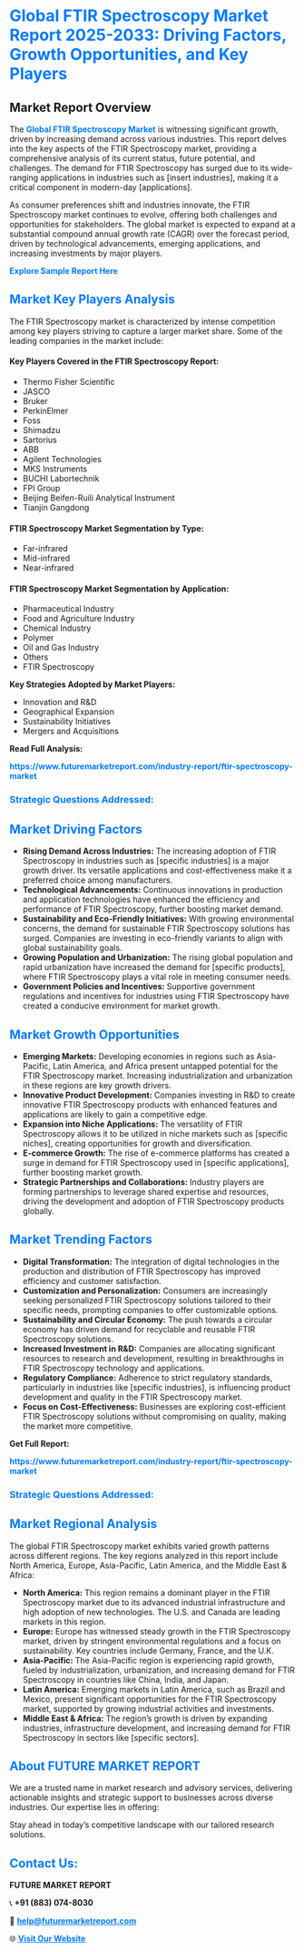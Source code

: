 <h1 style="color: #007BFF;">Global FTIR Spectroscopy Market Report 2025-2033: Driving Factors, Growth Opportunities, and Key Players</h1>

<section id="overview">
<h2>Market Report Overview</h2>
<p>The <a href="https://www.futuremarketreport.com/industry-report/ftir-spectroscopy-market" style="color: #007BFF; text-decoration: none;"><strong>Global FTIR Spectroscopy Market</strong></a> is witnessing significant growth, driven by increasing demand across various industries. This report delves into the key aspects of the FTIR Spectroscopy market, providing a comprehensive analysis of its current status, future potential, and challenges. The demand for FTIR Spectroscopy has surged due to its wide-ranging applications in industries such as [insert industries], making it a critical component in modern-day [applications].</p>
<p>As consumer preferences shift and industries innovate, the FTIR Spectroscopy market continues to evolve, offering both challenges and opportunities for stakeholders. The global market is expected to expand at a substantial compound annual growth rate (CAGR) over the forecast period, driven by technological advancements, emerging applications, and increasing investments by major players.</p>
</section>

<section id="overview">
<p><a href="https://www.futuremarketreport.com/request-sample/reportId=124508" style="color: #007BFF; text-decoration: none;"><strong>Explore Sample Report Here</strong></a></p>
</section>

<section id="key-players">
<h2 style="color: #007BFF;">Market Key Players Analysis</h2>
<p>The FTIR Spectroscopy market is characterized by intense competition among key players striving to capture a larger market share. Some of the leading companies in the market include:</p>
<h4>Key Players Covered in the FTIR Spectroscopy Report:</h4>
<ul><li>Thermo Fisher Scientific</li><li>JASCO</li><li>Bruker</li><li>PerkinElmer</li><li>Foss</li><li>Shimadzu</li><li>Sartorius</li><li>ABB</li><li>Agilent Technologies</li><li>MKS Instruments</li><li>BUCHI Labortechnik</li><li>FPI Group</li><li>Beijing Beifen-Ruili Analytical Instrument</li><li>Tianjin Gangdong</li></ul>
<h4>FTIR Spectroscopy Market Segmentation by Type:</h4>
<ul><li>Far-infrared</li><li>Mid-infrared</li><li>Near-infrared</li></ul>

<h4>FTIR Spectroscopy Market Segmentation by Application:</h4>
<ul><li>Pharmaceutical Industry</li><li>Food and Agriculture Industry</li><li>Chemical Industry</li><li>Polymer</li><li>Oil and Gas Industry</li><li>Others</li><li>FTIR Spectroscopy</li></ul>
<p><strong>Key Strategies Adopted by Market Players:</strong></p>
<ul>
<li>Innovation and R&D</li>
<li>Geographical Expansion</li>
<li>Sustainability Initiatives</li>
<li>Mergers and Acquisitions</li>
</ul>
</section>

<section>
<p><strong>Read Full Analysis: </strong></p><a href="https://www.futuremarketreport.com/industry-report/ftir-spectroscopy-market" style="color: #007BFF; text-decoration: none;"><strong>https://www.futuremarketreport.com/industry-report/ftir-spectroscopy-market</strong></a>
<h3 style="color: #007BFF;">Strategic Questions Addressed:</h3>
</section>

<section id="driving-factors">
<h2 style="color: #007BFF;">Market Driving Factors</h2>
<ul>
<li><strong>Rising Demand Across Industries:</strong> The increasing adoption of FTIR Spectroscopy in industries such as [specific industries] is a major growth driver. Its versatile applications and cost-effectiveness make it a preferred choice among manufacturers.</li>
<li><strong>Technological Advancements:</strong> Continuous innovations in production and application technologies have enhanced the efficiency and performance of FTIR Spectroscopy, further boosting market demand.</li>
<li><strong>Sustainability and Eco-Friendly Initiatives:</strong> With growing environmental concerns, the demand for sustainable FTIR Spectroscopy solutions has surged. Companies are investing in eco-friendly variants to align with global sustainability goals.</li>
<li><strong>Growing Population and Urbanization:</strong> The rising global population and rapid urbanization have increased the demand for [specific products], where FTIR Spectroscopy plays a vital role in meeting consumer needs.</li>
<li><strong>Government Policies and Incentives:</strong> Supportive government regulations and incentives for industries using FTIR Spectroscopy have created a conducive environment for market growth.</li>
</ul>
</section>

<section id="growth-opportunities">
<h2 style="color: #007BFF;">Market Growth Opportunities</h2>
<ul>
<li><strong>Emerging Markets:</strong> Developing economies in regions such as Asia-Pacific, Latin America, and Africa present untapped potential for the FTIR Spectroscopy market. Increasing industrialization and urbanization in these regions are key growth drivers.</li>
<li><strong>Innovative Product Development:</strong> Companies investing in R&D to create innovative FTIR Spectroscopy products with enhanced features and applications are likely to gain a competitive edge.</li>
<li><strong>Expansion into Niche Applications:</strong> The versatility of FTIR Spectroscopy allows it to be utilized in niche markets such as [specific niches], creating opportunities for growth and diversification.</li>
<li><strong>E-commerce Growth:</strong> The rise of e-commerce platforms has created a surge in demand for FTIR Spectroscopy used in [specific applications], further boosting market growth.</li>
<li><strong>Strategic Partnerships and Collaborations:</strong> Industry players are forming partnerships to leverage shared expertise and resources, driving the development and adoption of FTIR Spectroscopy products globally.</li>
</ul>
</section>

<section id="trending-factors">
<h2 style="color: #007BFF;">Market Trending Factors</h2>
<ul>
<li><strong>Digital Transformation:</strong> The integration of digital technologies in the production and distribution of FTIR Spectroscopy has improved efficiency and customer satisfaction.</li>
<li><strong>Customization and Personalization:</strong> Consumers are increasingly seeking personalized FTIR Spectroscopy solutions tailored to their specific needs, prompting companies to offer customizable options.</li>
<li><strong>Sustainability and Circular Economy:</strong> The push towards a circular economy has driven demand for recyclable and reusable FTIR Spectroscopy solutions.</li>
<li><strong>Increased Investment in R&D:</strong> Companies are allocating significant resources to research and development, resulting in breakthroughs in FTIR Spectroscopy technology and applications.</li>
<li><strong>Regulatory Compliance:</strong> Adherence to strict regulatory standards, particularly in industries like [specific industries], is influencing product development and quality in the FTIR Spectroscopy market.</li>
<li><strong>Focus on Cost-Effectiveness:</strong> Businesses are exploring cost-efficient FTIR Spectroscopy solutions without compromising on quality, making the market more competitive.</li>
</ul>
</section>

<section>
<p><strong>Get Full Report: </strong></p><a href="https://www.futuremarketreport.com/industry-report/ftir-spectroscopy-market" style="color: #007BFF; text-decoration: none;"><strong>https://www.futuremarketreport.com/industry-report/ftir-spectroscopy-market</strong></a>
<h3 style="color: #007BFF;">Strategic Questions Addressed:</h3>
</section>


<section id="regional-analysis">
<h2 style="color: #007BFF;">Market Regional Analysis</h2>
<p>The global FTIR Spectroscopy market exhibits varied growth patterns across different regions. The key regions analyzed in this report include North America, Europe, Asia-Pacific, Latin America, and the Middle East & Africa:</p>
<ul>
<li><strong>North America:</strong> This region remains a dominant player in the FTIR Spectroscopy market due to its advanced industrial infrastructure and high adoption of new technologies. The U.S. and Canada are leading markets in this region.</li>
<li><strong>Europe:</strong> Europe has witnessed steady growth in the FTIR Spectroscopy market, driven by stringent environmental regulations and a focus on sustainability. Key countries include Germany, France, and the U.K.</li>
<li><strong>Asia-Pacific:</strong> The Asia-Pacific region is experiencing rapid growth, fueled by industrialization, urbanization, and increasing demand for FTIR Spectroscopy in countries like China, India, and Japan.</li>
<li><strong>Latin America:</strong> Emerging markets in Latin America, such as Brazil and Mexico, present significant opportunities for the FTIR Spectroscopy market, supported by growing industrial activities and investments.</li>
<li><strong>Middle East & Africa:</strong> The region’s growth is driven by expanding industries, infrastructure development, and increasing demand for FTIR Spectroscopy in sectors like [specific sectors].</li>
</ul>
</section>

<footer>
<h2 style="color: #007BFF;">About FUTURE MARKET REPORT</h2>
<p>We are a trusted name in market research and advisory services, delivering actionable insights and strategic support to businesses across diverse industries. Our expertise lies in offering:</p>

<p>Stay ahead in today’s competitive landscape with our tailored research solutions.</p>

<h2 style="color: #007BFF;">Contact Us:</h2>
<p><strong>FUTURE MARKET REPORT</strong></p>
<p>📞 <strong>+91 (883) 074-8030</strong></p>
<p>📧 <strong><a href="mailto:help@futuremarketreport.com" style="color: #007BFF;">help@futuremarketreport.com</a></strong></p>
<p>🌐 <strong><a href="https://www.futuremarketreport.com/" style="color: #007BFF;">Visit Our Website</a></strong></p>
</footer>
